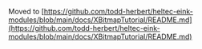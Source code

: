 ﻿Moved to [https://github.com/todd-herbert/heltec-eink-modules/blob/main/docs/XBitmapTutorial/README.md](https://github.com/todd-herbert/heltec-eink-modules/blob/main/docs/XBitmapTutorial/README.md) 